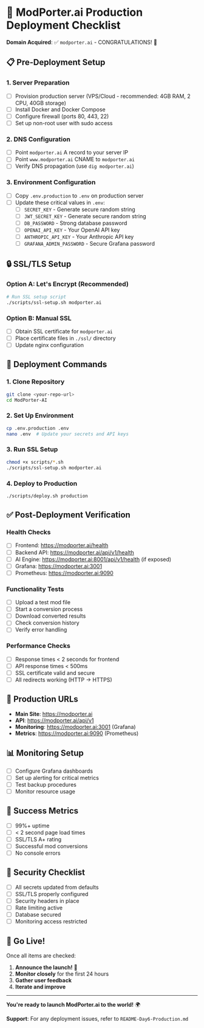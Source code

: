 # 🚀 ModPorter.ai Production Deployment Checklist

**Domain Acquired**: ✅ `modporter.ai` - CONGRATULATIONS! 🎉

## 📋 Pre-Deployment Setup

### 1. Server Preparation
- [ ] Provision production server (VPS/Cloud - recommended: 4GB RAM, 2 CPU, 40GB storage)
- [ ] Install Docker and Docker Compose
- [ ] Configure firewall (ports 80, 443, 22)
- [ ] Set up non-root user with sudo access

### 2. DNS Configuration
- [ ] Point `modporter.ai` A record to your server IP
- [ ] Point `www.modporter.ai` CNAME to `modporter.ai`
- [ ] Verify DNS propagation (use `dig modporter.ai`)

### 3. Environment Configuration
- [ ] Copy `.env.production` to `.env` on production server
- [ ] Update these critical values in `.env`:
  - [ ] `SECRET_KEY` - Generate secure random string
  - [ ] `JWT_SECRET_KEY` - Generate secure random string  
  - [ ] `DB_PASSWORD` - Strong database password
  - [ ] `OPENAI_API_KEY` - Your OpenAI API key
  - [ ] `ANTHROPIC_API_KEY` - Your Anthropic API key
  - [ ] `GRAFANA_ADMIN_PASSWORD` - Secure Grafana password

## 🔒 SSL/TLS Setup

### Option A: Let's Encrypt (Recommended)
```bash
# Run SSL setup script
./scripts/ssl-setup.sh modporter.ai
```

### Option B: Manual SSL
- [ ] Obtain SSL certificate for `modporter.ai`
- [ ] Place certificate files in `./ssl/` directory
- [ ] Update nginx configuration

## 🚀 Deployment Commands

### 1. Clone Repository
```bash
git clone <your-repo-url>
cd ModPorter-AI
```

### 2. Set Up Environment
```bash
cp .env.production .env
nano .env  # Update your secrets and API keys
```

### 3. Run SSL Setup
```bash
chmod +x scripts/*.sh
./scripts/ssl-setup.sh modporter.ai
```

### 4. Deploy to Production
```bash
./scripts/deploy.sh production
```

## ✅ Post-Deployment Verification

### Health Checks
- [ ] Frontend: https://modporter.ai/health
- [ ] Backend API: https://modporter.ai/api/v1/health  
- [ ] AI Engine: https://modporter.ai:8001/api/v1/health (if exposed)
- [ ] Grafana: https://modporter.ai:3001
- [ ] Prometheus: https://modporter.ai:9090

### Functionality Tests
- [ ] Upload a test mod file
- [ ] Start a conversion process
- [ ] Download converted results
- [ ] Check conversion history
- [ ] Verify error handling

### Performance Checks
- [ ] Response times < 2 seconds for frontend
- [ ] API response times < 500ms
- [ ] SSL certificate valid and secure
- [ ] All redirects working (HTTP → HTTPS)

## 🔧 Production URLs

- **Main Site**: https://modporter.ai
- **API**: https://modporter.ai/api/v1
- **Monitoring**: https://modporter.ai:3001 (Grafana)
- **Metrics**: https://modporter.ai:9090 (Prometheus)

## 📊 Monitoring Setup

- [ ] Configure Grafana dashboards
- [ ] Set up alerting for critical metrics
- [ ] Test backup procedures
- [ ] Monitor resource usage

## 🎯 Success Metrics

- [ ] 99%+ uptime
- [ ] < 2 second page load times
- [ ] SSL/TLS A+ rating
- [ ] Successful mod conversions
- [ ] No console errors

## 🔐 Security Checklist

- [ ] All secrets updated from defaults
- [ ] SSL/TLS properly configured
- [ ] Security headers in place
- [ ] Rate limiting active
- [ ] Database secured
- [ ] Monitoring access restricted

## 🚀 Go Live!

Once all items are checked:

1. **Announce the launch!** 🎉
2. **Monitor closely** for the first 24 hours
3. **Gather user feedback**
4. **Iterate and improve**

---

**You're ready to launch ModPorter.ai to the world!** 🌍

**Support**: For any deployment issues, refer to `README-Day6-Production.md`